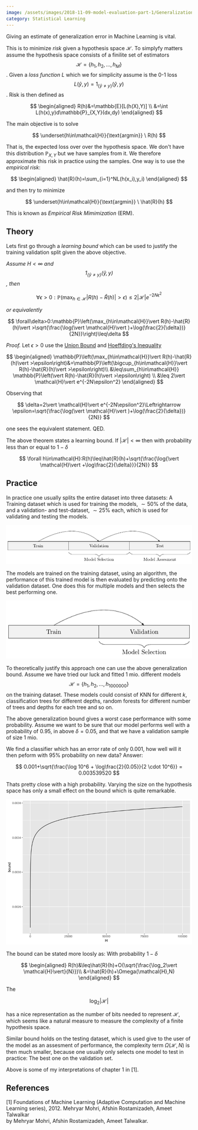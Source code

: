 ```yaml
---
image: /assets/images/2018-11-09-model-evaluation-part-1/Generalization_bound.png
category: Statistical Learning
---
```


Giving an estimate of generalization error in Machine Learning is vital.<!--more-->

This is to minimize *risk* given a hypothesis space $\mathcal{H}$. To simplyfy matters assume the hypothesis space consists of a finilite set of estimators $$\mathcal{H}=\{h_1,h_2,\dots,h_M\}$$. Given a *loss function* $L$ which we for simplicity assume is the 0-1 loss $$L(\hat{y},y)=1_{\{\hat{y}\neq y\}}(\hat{y},y)$$. Risk is then defined as

$$
\begin{aligned}
R(h)&=\mathbb{E}[L(h(X),Y)] \\
&=\int L(h(x),y)d\mathbb{P}_{X,Y}(dx,dy)
\end{aligned}
$$

The main objective is to solve

$$
\underset{h\in\mathcal{H}}{\text{argmin}} \ R(h)
$$

That is, the expected loss over over the hypothesis space. We don't have this distribution $\mathbb{P}_{X,Y}$ but we have samples from it. We therefore approximate this risk in practice using the samples. One way is to use the *empirical risk*:

$$
\begin{aligned}
\hat{R}(h)=\sum_{i=1}^NL(h(x_i),y_i)
\end{aligned}
$$

and then try to minimize

$$
\underset{h\in\mathcal{H}}{\text{argmin}} \ \hat{R}(h)
$$

This is known as *Empirical Risk Mimimization* (ERM).


## Theory

Lets first go through a *learning bound* which can be used to justify the training validation split given the above objective.

*Assume $H<\infty$ and $$1_{\{\hat{y}\neq y\}}(\hat{y},y)$$, then*

$$
\forall\epsilon>0:\mathbb{P}\left(\max_{h\in\mathcal{H}}\vert R(h)-\hat{R}(h)\vert>\epsilon\right)\leq 2\vert \mathcal{H}\vert e^{-2N\epsilon^2}
$$

*or equivalently*

$$
\forall\delta>0:\mathbb{P}\left(\max_{h\in\mathcal{H}}\vert R(h)-\hat{R}(h)\vert >\sqrt{\frac{\log(\vert \mathcal{H}\vert )+\log(\frac{2}{\delta})}{2N}}\right)\leq\delta
$$

*Proof.* Let $\epsilon>0$ use the [Union Bound](https://en.wikipedia.org/wiki/Boole%27s_inequality) and [Hoeffding's Inequality](https://en.wikipedia.org/wiki/Hoeffding%27s_inequality)

$$
\begin{aligned}
\mathbb{P}\left(\max_{h\in\mathcal{H}}\vert R(h)-\hat{R}(h)\vert >\epsilon\right)&=\mathbb{P}\left(\bigcup_{h\in\mathcal{H}}\vert R(h)-\hat{R}(h)\vert >\epsilon\right)\\
&\leq\sum_{h\in\mathcal{H}} \mathbb{P}\left(\vert R(h)-\hat{R}(h)\vert >\epsilon\right) \\
&\leq 2\vert \mathcal{H}\vert e^{-2N\epsilon^2}
\end{aligned}
$$

Observing that

$$
\delta=2\vert \mathcal{H}\vert e^{-2N\epsilon^2}\Leftrightarrow \epsilon=\sqrt{\frac{\log(\vert \mathcal{H}\vert )+\log(\frac{2}{\delta})}{2N}}
$$

one sees the equivalent statement. QED.

The above theorem states a learning bound. If $\vert\mathcal{H}\vert<\infty$ then with probability less than or equal to $1-\delta$

$$
\forall h\in\mathcal{H}:R(h)\leq\hat{R}(h)+\sqrt{\frac{\log{\vert \mathcal{H}\vert +\log\frac{2}{\delta}}}{2N}}
$$

## Practice
In practice one usually splits the entire dataset into three datasets: A Training dataset which is used for training the models, $\sim50\%$ of the data, and a validation- and test-dataset, $\sim25\%$ each, which is used for validating and testing the models.

<img src="/assets/images/2018-11-09-model-evaluation-part-1/train_validation_test.png">

The models are trained on the training dataset, using an algorithm, the performance of this trained model is then evaluated by predicting onto the validation dataset. One does this for multiple models and then selects the best performing one.

<img src="/assets/images/2018-11-09-model-evaluation-part-1/train_validation.png">


To theoretically justify this approach one can use the above generalization bound. Assume we have tried our luck and fitted $1$ mio. different models $$\mathcal{H}=\{h_1,h_2,\dots,h_{1000000}\}$$ on the training dataset. These models could consist of KNN for different $k$, classification trees for different depths, random forests for different number of trees and depths for each tree and so on.

The above generalization bound gives a worst case performance with some probability. Assume we want to be sure that our model performs well with a probability of $0.95$, in above $\delta=0.05$, and that we have a validation sample of size $1$ mio.

We find a classifier which has an error rate of only $0.001$, how well will it then peform with 95% probability on new data? Answer:

$$
0.001+\sqrt{\frac{\log 10^6 + \log\frac{2}{0.05}}{2
\cdot 10^6}} = 0.003539520
$$

Thats pretty close with a high probability. Varying the size on the hypothesis space has only a small effect on the bound which is quite remarkable.

<img src="/assets/images/2018-11-09-model-evaluation-part-1/Generalization_bound.png">

The bound can be stated more loosly as: With probability $1-\delta$

$$
\begin{aligned}
R(h)&\leq\hat{R}(h)+O(\sqrt{\frac{\log_2\vert \mathcal{H}\vert}{N}})\\
&=\hat{R}(h)+\Omega(\mathcal{H},N)
\end{aligned}
$$

The

$$
\log_2\vert\mathcal{H}\vert
$$

has a nice representation as the number of bits needed to represent $\mathcal{H}$, which seems like a natural measure to measure the complexity of a finite hypothesis space.

Similar bound holds on the testing dataset, which is used give to the user of the model as an assesment of performance, the complexity term $\Omega(\mathcal{H},N)$ is then much smaller, because one usually only selects one model to test in practice: The best one on the validation set.

Above is some of my interpretations of chapter 1 in  [1].

## References

[1] Foundations of Machine Learning (Adaptive Computation and Machine Learning series), 2012. Mehryar Mohri, Afshin Rostamizadeh, Ameet Talwalkar  
by Mehryar Mohri, Afshin Rostamizadeh, Ameet Talwalkar.

